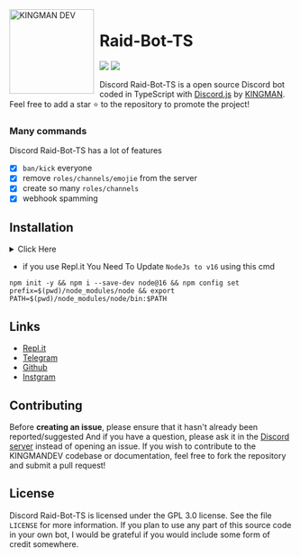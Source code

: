 <img width="150" height="150" align="left" style="float: left; margin: 0 10px 0 0;" alt="KINGMAN DEV" src="https://i.top4top.io/p_1965sxw291.png">  

# Raid-Bot-TS

[![](https://img.shields.io/discord/565048515357835264.svg?logo=discord&colorB=blue&label=KINGMAN_DEV)](https://discord.gg/kingmandev)
[![](https://img.shields.io/badge/discord.js-v13.1.0-blue.svg?logo=npm)](https://github.com/discordjs)

Discord Raid-Bot-TS is a open source Discord bot coded in TypeScript with [Discord.js](https://discord.js.org) by [KINGMAN](https://github.com/KMKINGMAN).  
Feel free to add a star ⭐ to the repository to promote the project!

### Many commands

Discord Raid-Bot-TS has a lot of features

- [x] `ban/kick` everyone
- [x] remove `roles/channels/emojie` from the server
- [x] create so many `roles/channels`
- [x] webhook spamming

## Installation
<details>
	<summary>Click Here</summary>
     <details>
     <summary>1 - Make Discord Bot</summary>
        <img  alt="KINGMAN DEV" src="https://j.top4top.io/p_2074mihlb1.png"> 
     </details>
	<details>
		<summary>2 - install packages</summary>
	    	<code>
                 npm install
	    	</code>
	     </details>
	    <details>
		<summary>3- add token - prefix you can use `.end` and `config.json` file</summary>
		    
		    
 ```json
{
	"--1-Coments": {
	    "arabic":"التوكن يمكنك وضعه هنا او في .env لك حرية الاختيار ",
	    "english": "The token can be placed here or in .env, you are free to choose"
	},
	"basic": {
	    "prefix": "BOT_PREFIX",
	    "token": "BOT_TOKEN"
	},
	"--2-Comments": {
	    "arabic":"هنا يجب عليك وضع ID الاشخاص الذين يمكنهم استخدام اوامر البوت ",
	    "english": "Here you must put the ID of the people who can use bot commands"
	},
	"WhiteListe": ["774303048084095016", "", ""]
}
```

</details>
	<details>
		<summary>Run The Project</summary>
		<code>
		npm start
		</code>
	</details>
</details>

* if you use Repl.it You Need To Update `NodeJs to v16` using this cmd

```shell
npm init -y && npm i --save-dev node@16 && npm config set prefix=$(pwd)/node_modules/node && export PATH=$(pwd)/node_modules/node/bin:$PATH
```

## Links

*   [Repl.it](https://repl.it/github/KMKINGMAN/Raid-Bot-TS)
*   [Telegram](https://t.me/kingman4hack)
*   [Github](https://github.com/KMKINGMAN/Raid-Bot-TS/)
*   [Instgram](https://instgram.com/kingman_shellby)

## Contributing

Before **creating an issue**, please ensure that it hasn't already been reported/suggested
And if you have a question, please ask it in the [Discord server](https://discord.gg/kingmandev) instead of opening an issue.
If you wish to contribute to the KINGMANDEV codebase or documentation, feel free to fork the repository and submit a pull request!

## License

Discord Raid-Bot-TS is licensed under the GPL 3.0 license. See the file `LICENSE` for more information. If you plan to use any part of this source code in your own bot, I would be grateful if you would include some form of credit somewhere.

